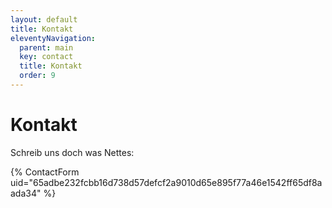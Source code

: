 ```yaml
---
layout: default
title: Kontakt
eleventyNavigation:
  parent: main
  key: contact
  title: Kontakt
  order: 9
---
```


# Kontakt

Schreib uns doch was Nettes:

{% ContactForm uid="65adbe232fcbb16d738d57defcf2a9010d65e895f77a46e1542ff65df8aada34" %}
